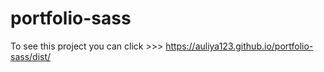 # portfolio-sass
To see this project you can click >>> https://auliya123.github.io/portfolio-sass/dist/
